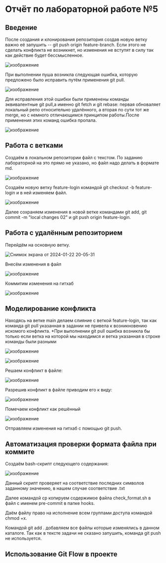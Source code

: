 # Отчёт по лабораторной работе №5
## Введение
После создания и клонирования репозитория создав новую ветку важно её запушить -- git push origin feature-branch. Если этого не сделать конфликта не возникнет, но изменения не вступят в силу так как действие будет бессмысленное. 

![изображение](https://github.com/AlyonaKharitonova/git_practice_Kheh/assets/144344692/12db577c-b88c-4c64-b1a2-4e83be0d068b)

При выполнении пуша возникла следующая ошибка, которую предложено было исправить путём применения git pull.

![изображение](https://github.com/AlyonaKharitonova/git_practice_Kheh/assets/144344692/92803a3f-bea7-4711-83eb-03c4ceb7fb26)

Для исправления этой ошибки были применены команды эквивалентные git pull,а именно git fetch и git rebase: первая обноваляет локальный репо относительно удалённого, а вторая по сути тот же merge, но с немного отличающимся принципом работы.После применения этих команд ошибка пропала.

![изображение](https://github.com/AlyonaKharitonova/git_practice_Kheh/assets/144344692/14dd9372-aed0-4a55-8212-402f318fa804)

## Работа с ветками
Создаём в локальном репозитории файл с текстом. По заданию лабораторной на это прямо не указано, но файл надо делать в формате md.

![изображение](https://github.com/AlyonaKharitonova/git_practice_Kheh/assets/144344692/8e404bf9-155c-4210-9f68-114d992d5a33)

Создаём новую ветку feature-login командой git checkout -b feature-login и в ней изменяем файл. 

![изображение](https://github.com/AlyonaKharitonova/git_practice_Kheh/assets/144344692/507565be-654e-4cb7-9922-87deacc27e0d)

Далее сохраняем изменения в новой ветке командами git add, git commit -m "local changes 02" и git push origin feature-login.

## Работа с удалённым репозиторием
Перейдём на основную ветку. 

![Снимок экрана от 2024-01-22 20-05-31](https://github.com/AlyonaKharitonova/git_practice_Kheh/assets/144344692/58eeb4c9-7482-4eb2-b6d4-439a78403d71)

Внесём изменения  в файл

![изображение](https://github.com/AlyonaKharitonova/git_practice_Kheh/assets/144344692/c2b12edc-abb7-406a-9d63-0ca75e1722e0)

Коммитим изменения на гитхаб

![изображение](https://github.com/AlyonaKharitonova/git_practice_Kheh/assets/144344692/b6b86587-1c1f-4360-96a8-d450abaf0ab0)


## Моделирование конфликта
Находясь на ветке main делаем слияние с веткой feature-login, так как команда git pull указанная в задании не привела к возникновению искомого конфликта.
*При выполнении git pull ошибка возникла бы только если ветка на которой мы находимся и ветка указанная в строке команды были разными

![изображение](https://github.com/AlyonaKharitonova/git_practice_Kheh/assets/144344692/ea099f96-e64b-4bbb-be05-41f60a27654e)

![изображение](https://github.com/AlyonaKharitonova/git_practice_Kheh/assets/144344692/3889a97d-dbdc-4785-aa34-0e61b0287f07)

Решаем конфликт в файле:

![изображение](https://github.com/AlyonaKharitonova/git_practice_Kheh/assets/144344692/34fe3919-6702-43ac-80b4-50ee339c38e2)

Разрешив конфликт в файле приводим его к виду:

![изображение](https://github.com/AlyonaKharitonova/git_practice_Kheh/assets/144344692/3577773a-b098-445b-a80f-1070d41ea444)

Помечаем конфликт как решённый 

![изображение](https://github.com/AlyonaKharitonova/git_practice_Kheh/assets/144344692/f16b14f4-2baf-49cd-88e2-6fe8ead7db13)

Отправляем изменения на гитхаб с помощью git push.

## Автоматизация проверки формата файла при коммите
Создаём bash-скрипт следующего содержания:

![изображение](https://github.com/AlyonaKharitonova/git_practice_Kheh/assets/144344692/c2f9e2a0-6194-4ecb-862b-b7e7be97bdd3)

Данный скрипт проверяет на соответствие последних символов заданному значению, в нашем случае соответствие .txt

Далее командой cp копируем содержимое файла check_format.sh в файл с именем pre-commit в папке hooks.

Даём файлу право на исполнение всем группами доступа командой chmod +x.

Командой git add . добавляем все файлы которые изменялись в данном каталоге. Так как в тексте задачи не сказано запушить, команда git push не используется.

## Использование Git Flow в проекте









